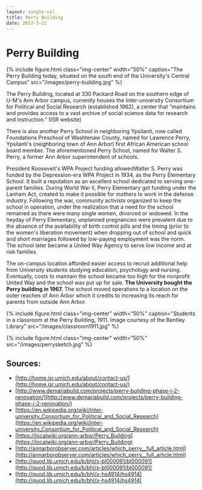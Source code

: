 ```yaml
---
layout: single-col
title: Perry Building
date: 2017-3-22
--- 
```



# Perry Building

{% include figure.html class="img-center" width="50%" caption="The Perry Building today, situated on the south end of the University's Central Campus" src="/images/perry-building.jpg" %}

The Perry Building, located at 330 Packard Road on the southern edge of U-M's Ann Arbor campus, currently houses the Inter-university Consortium for Political and Social Research (established 1962), a center that “maintains and provides access to a vast archive of social science data for research and instruction.” (ISR website)

There is also another Perry School in neighboring Ypsilanti, now called Foundations Preschool of Washtenaw County, named for Lawrence Perry, Ypsilanti's (neighboring town of Ann Arbor) first African American school board member. The aforementioned Perry School, named for Walter S. Perry, a former Ann Arbor superintendent of schools. 

President Roosevelt's WPA Project funding allowedWalter S. Perry was funded by the Depression-era WPA Project in 1934, as the Perry Elementary School. It built a reputation as an excellent school dedicated to serving one-parent families. During World War II, Perry Elementary got funding under the Lanham Act, created to make it possible for mothers to work in the defense industry. Following the war, community activists organized to keep the school in operation, under the realization that a need for the school remained as there were many single women, divorced or widowed.
In the heyday of Perry Elementary, unplanned pregnancies were prevalent due to the absence of the availability of birth control pills and the timing (prior to the women's liberation movement) when dropping out of school and quick and short marriages followed by low-paying employment was the norm. The school later became a United Way Agency to serve low income and at risk families


The on-campus location afforded easier access to recruit additional help from University students studying education, psychology and nursing. Eventually, costs to maintain the school became too high for the nonprofit United Way and the school was put up for sale. **The University bought the Perry building in 1967.** The school moved operations to a location on the outer reaches of Ann Arbor which it credits to increasing its reach for parents from outside Ann Arbor.

{% include figure.html class="img-center" width="50%" caption="Students in a classroom at the Perry Building, 1911. Image courtesy of the Bentley Library" src="/images/classroom1911.jpg" %}


{% include figure.html class="img-center" width="50%" src="/images/perrysketch.jpg" %}




## Sources:

- [http://home.isr.umich.edu/about/contact-us/](http://home.isr.umich.edu/about/contact-us/)
- [http://www.demariabuild.com/projects/perry-building-phase-i-2-renovation/](http://www.demariabuild.com/projects/perry-building-phase-i-2-renovation/)
- [https://en.wikipedia.org/wiki/Inter-university_Consortium_for_Political_and_Social_Research](https://en.wikipedia.org/wiki/Inter-university_Consortium_for_Political_and_Social_Research)
- [https://localwiki.org/ann-arbor/Perry_Building](https://localwiki.org/ann-arbor/Perry_Building)
- [http://annarborobserver.com/articles/which_perry__full_article.html](http://annarborobserver.com/articles/which_perry__full_article.html)
- [http://quod.lib.umich.edu/b/bhl/x-bl000091/bl000091](http://quod.lib.umich.edu/b/bhl/x-bl000091/bl000091)
- [http://quod.lib.umich.edu/b/bhl/x-hs4914/hs4914](http://quod.lib.umich.edu/b/bhl/x-hs4914/hs4914)
